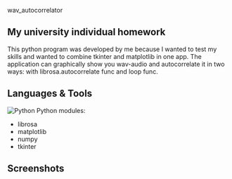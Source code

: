 wav_autocorrelator

## My university individual homework 

This python program was developed by me because I wanted to test my skills and wanted to combine tkinter and matplotlib in one app.
The application can graphically show you wav-audio and autocorrelate it in two ways: with librosa.autocorrelate func and loop func.

## Languages & Tools
![Python](https://img.shields.io/badge/-Python-blue?style=plastic&logo=python&logoColor=yellow)
Python modules:
- librosa
- matplotlib
- numpy
- tkinter

## Screenshots

 
